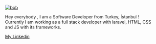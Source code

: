 
[![bob](https://thumbs.gfycat.com/BleakHarmfulCopperbutterfly-size_restricted.gif "bob")](https://thumbs.gfycat.com/BleakHarmfulCopperbutterfly-size_restricted.gif "bob")

Hey everybody , I am a Software Developer from Turkey, İstanbul ! 
<br />
Currently I am working as a full stack developer with laravel, HTML, CSS and JS with its frameworks. 

[My Linkedin](https://www.linkedin.com/in/erhan-a%C5%9F%C4%B1k-8a8875206 "My Linkedin") 
